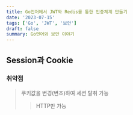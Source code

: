 ```yaml
---
title: Go언어에서 JWT와 Redis를 통한 인증체계 만들기
date: '2023-07-15'
tags: ['Go', 'JWT', '보안']
draft: false
summary: Go언어와 보안 이야기
---
```


## Session과 Cookie

### 취약점

> 쿠키값을 변경(변조)하여 세션 탈취 가능
>
> > HTTP만 가능
